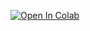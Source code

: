 [![Open In Colab](https://colab.research.google.com/assets/colab-badge.svg)](https://colab.research.google.com/github/TheDataNomad/AlgoWarzmi/blob/main/IntroToPython/Session%204/session%20Code%20%23%204.ipynb)
